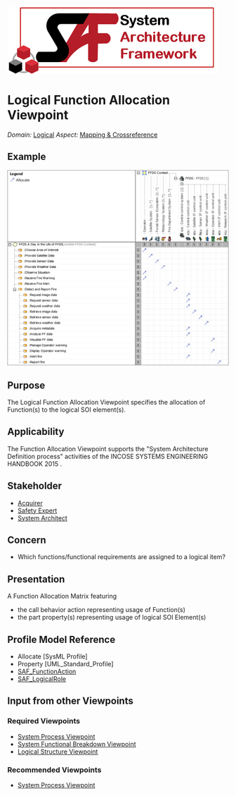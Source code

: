 ![System Architecture Framework](../diagrams/Logo_SAF.png)
# Logical Function Allocation Viewpoint
*Domain:* [Logical](../domains.md#Domain-Logical) *Aspect:* [Mapping & Crossreference](../aspects.md#Aspect-Mapping-&-Crossreference)
## Example
![FFDS Context Definition Allocation of Usage](../diagrams/FFDS-Context-Definition-Allocation-of-Usage.svg)
## Purpose
The Logical Function Allocation Viewpoint specifies the allocation of Function(s) to the logical SOI element(s).
## Applicability
The Function Allocation Viewpoint supports the "System Architecture Definition process" activities of the INCOSE SYSTEMS ENGINEERING HANDBOOK 2015  .
## Stakeholder
* [Acquirer](../stakeholders.md#Acquirer)
* [Safety Expert](../stakeholders.md#Safety-Expert)
* [System Architect](../stakeholders.md#System-Architect)
## Concern
* Which functions/functional requirements are assigned to a logical item?
## Presentation
A  Function  Allocation Matrix featuring
* the call behavior action representing usage of Function(s)
* the part property(s) representing usage of logical SOI Element(s)

## Profile Model Reference
* Allocate [SysML Profile]
* Property [UML_Standard_Profile]
* [SAF_FunctionAction](../stereotypes.md#SAF_FunctionAction)
* [SAF_LogicalRole](../stereotypes.md#SAF_LogicalRole)
## Input from other Viewpoints
### Required Viewpoints
* [System Process Viewpoint](System-Process-Viewpoint.md)
* [System Functional Breakdown Viewpoint](System-Functional-Breakdown-Viewpoint.md)
* [Logical Structure Viewpoint](Logical-Structure-Viewpoint.md)
### Recommended Viewpoints
* [System Process Viewpoint](System-Process-Viewpoint.md)
